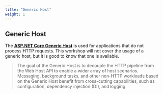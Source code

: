 ```yaml
---
title: "Generic Host"
weight: 1
---
```


## <i class="fas fa-sitemap"></i> Generic Host

The <a href='https://docs.microsoft.com/en-us/aspnet/core/fundamentals/host/generic-host?view=aspnetcore-2.2' target='_blank'>__ASP.NET Core Generic Host__</a> is used for applications that do not process HTTP requests. This workshop will not cover the usage of a generic host, but it is good to know that one is available.

> The goal of the Generic Host is to decouple the HTTP pipeline from the Web Host API to enable a wider array of host scenarios. Messaging, background tasks, and other non-HTTP workloads based on the Generic Host benefit from cross-cutting capabilities, such as configuration, dependency injection (DI), and logging.